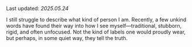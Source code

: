 Last updated: *2025.05.24*

I still struggle to describe what kind of person I am. Recently, a few unkind words have found their way into how I see myself—traditional, stubborn, rigid, and often unfocused. Not the kind of labels one would proudly wear, but perhaps, in some quiet way, they tell the truth.